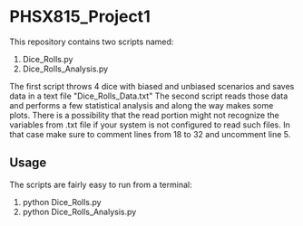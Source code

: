 # PHSX815_Project1

This repository contains two scripts named:
1. Dice_Rolls.py
2. Dice_Rolls_Analysis.py

The first script throws 4 dice with biased and unbiased scenarios and saves data in a text file "Dice_Rolls_Data.txt"
The second script reads those data and performs a few statistical analysis and along the way makes some plots. There is a possibility that the read portion might not recognize the variables from .txt file if your system is not configured to read such files. In that case make sure to comment lines from 18 to 32 and uncomment line 5. 

## Usage

The scripts are fairly easy to run from a terminal:
1. python Dice_Rolls.py
2. python Dice_Rolls_Analysis.py
